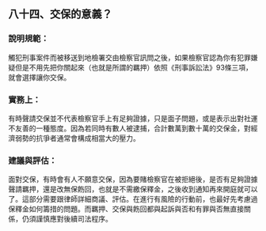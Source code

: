 ## 八十四、交保的意義？

### 說明規範：

觸犯刑事案件而被移送到地檢署交由檢察官訊問之後，如果檢察官認為你有犯罪嫌疑但是不用先把你關起來（也就是所謂的羈押）依照《刑事訴訟法》93條三項，就會選擇讓你交保。

### 實務上：

有時聲請交保並不代表檢察官手上有足夠證據，只是面子問題，或是表示出對社運不友善的一種態度。因為若同時有數人被逮捕，合計數萬到數十萬的交保金，對經濟弱勢的抗爭者通常會構成相當大的壓力。

### 建議與評估：

面對交保，有時會有人不願意交保，因為要賭檢察官在被拒絕後，是否有足夠證據聲請羈押，還是改無保飭回，也就是不需繳保釋金，之後收到通知再來開庭就可以了。這部分需要跟律師詳細商議、評估。在進行有風險的行動前，也最好先考慮過保釋金如何籌措的問題。而羈押、交保與飭回都與起訴與否和有罪與否無直接關係，仍須謹慎應對後續司法程序。
